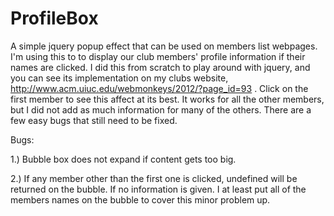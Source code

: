 ProfileBox
==========

A simple jquery popup effect that can be used on members list webpages. I'm using this to 
to display our club members' profile information if their names are clicked. I did this 
from scratch to play around with jquery, and you can see its implementation on my clubs 
website, http://www.acm.uiuc.edu/webmonkeys/2012/?page_id=93 . Click on the first member
to see this affect at its best. It works for all the other members, but I did not add as
much information for many of the others. There are a few easy bugs that still need to be 
fixed.

Bugs:

1.) Bubble box does not expand if content gets too big.

2.) If any member other than the first one is clicked, undefined will be returned 
on the bubble. If no information is given. I at least put all of the members names
on the bubble to cover this minor problem up.

